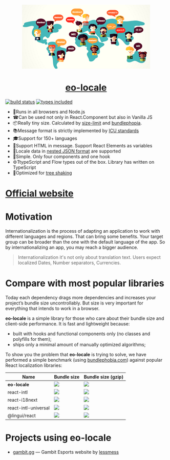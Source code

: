 <div align="center">
  <a href="https://eo-locale.netlify.app/">
    <img src="assets/hello.png" width="400" />
  </a>
</div>

<div align="center">
  <a href="https://eo-locale.netlify.app/">
    <h1>eo-locale</h1>
  </a>
</div>

[![build status](https://badgen.net/travis/ibitcy/eo-locale?icon=travis)](https://travis-ci.org/ibitcy/eo-locale)
[![types included](https://badgen.net/npm/types/@eo-locale/core?icon=typescript)](https://www.npmjs.com/package/@eo-locale/core)

* 💪Runs in all browsers and Node.js
* ☎Can be used not only in React.Component but also in Vanilla JS
* 📦Really tiny size. Calculated by [size-limit](https://github.com/ai/size-limit) and [bundlephopia](https://bundlephobia.com/result?p=eo-locale@latest).
* 📚Message format is strictly implemented by [ICU standards](http://userguide.icu-project.org/formatparse/messages)
* 🎓Support for 150+ languages
* 🎉Support HTML in message. Support React Elements as variables
* 🎢Locale data in [nested JSON format](https://github.com/ibitcy/eo-locale/releases/tag/7.4.0) are supported 
* 👫Simple. Only four components and one hook
* ⚙️TtypeScript and Flow types out of the box. Library has written on TypeScript
* 🎄Optimized for [tree shaking](https://webpack.js.org/guides/tree-shaking/)

# [Official website](https://eo-locale.netlify.app/)

# Motivation

Internationalization is the process of adapting an application to work with different languages and regions. That can bring some benefits. Your target group can be broader than the one with the default language of the app. So by internationalizing an app, you may reach a bigger audience.

> Internationalization it's not only about translation text. Users expect localized Dates, Number separators, Currencies.

# Compare with most popular libraries

Today each dependency drags more dependencies and increases your project’s bundle size uncontrollably. But size is very important for everything that intends to work in a browser.

**eo-locale** is a simple library for those who care about their bundle size and client-side performance. It is fast and lightweight because:

- built with hooks and functional components only (no classes and polyfills for them);
- ships only a minimal amount of manually optimized algorithms;

To show you the problem that **eo-locale** is trying to solve, we have performed a simple benchmark (using [bundlephobia.com](https://bundlephobia.com)) against popular React localization libraries:

| Name | Bundle size | Bundle size (gzip)|
| ---- | ----------- | ----------------- |
| **eo-locale** | [![](https://badgen.net/bundlephobia/min/@eo-locale/react@latest?color=6ead0a&label=)](https://bundlephobia.com/result?p=@eo-locale/react@latest) | [![](https://badgen.net/bundlephobia/minzip/@eo-locale/react@latest?color=6ead0a&label=)](https://bundlephobia.com/result?p=@eo-locale/react@latest) |
| react-intl | [![](https://badgen.net/bundlephobia/min/react-intl?color=red&label=)](https://bundlephobia.com/result?p=react-intl) | [![](https://badgen.net/bundlephobia/minzip/react-intl?color=red&label=)](https://bundlephobia.com/result?p=react-intl) |
| react-i18next | [![](https://badgen.net/bundlephobia/min/react-i18next?color=red&label=)](https://bundlephobia.com/result?p=react-i18next) | [![](https://badgen.net/bundlephobia/minzip/react-i18next?color=red&label=)](https://bundlephobia.com/result?p=react-i18next) |
| react-intl-universal | [![](https://badgen.net/bundlephobia/min/react-intl-universal?color=red&label=)](https://bundlephobia.com/result?p=react-intl-universal) | [![](https://badgen.net/bundlephobia/minzip/react-intl-universal?color=red&label=)](https://bundlephobia.com/result?p=react-intl-universal) |
| @lingui/react | [![](https://badgen.net/bundlephobia/min/@lingui/react?color=red&label=)](https://bundlephobia.com/result?p=@lingui/react) | [![](https://badgen.net/bundlephobia/minzip/@lingui/react?color=red&label=)](https://bundlephobia.com/result?p=@lingui/react) |


# Projects using eo-locale

- [gambit.gg](https://gambit.gg/) — Gambit Esports website by [lessmess](https://lessmess.agency/)
